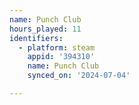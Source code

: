 ```yaml
---
name: Punch Club
hours_played: 11
identifiers:
  - platform: steam
    appid: '394310'
    name: Punch Club
    synced_on: '2024-07-04'

---
```

